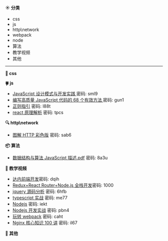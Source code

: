 #### :sunny: 分类

- css
- js
- http\network
- webpack
- node
- 算法
- 教学视频
- 其他

---

**:blossom: css**

**:four_leaf_clover: js**

- [JavaScript 设计模式与开发实践 ](https://pan.baidu.com/s/1saPpzwb31nFoO_oWYGURuQ) 密码: sml9
- [编写高质量 JavaScript 代码的 68 个有效方法 ](https://pan.baidu.com/s/1dlSUeBkyckjVUZgydBvH7g) 密码: gun1
- [正则指引](https://pan.baidu.com/s/1uulQbkpMUDfhq9iiTHxrOg) 密码: l88t
- [react 原理解析](https://pan.baidu.com/s/168sEDskOcYA4I4oWJJs-Jg) 密码: tpcs

**:mag: http\network**

- [图解 HTTP 彩色版](https://pan.baidu.com/s/1W0HJdbVaaR4WprfYbskq0g) 密码: sab6

**:package: 算法**

- [数据结构与算法 JavaScript 描述.pdf](https://pan.baidu.com/s/15Ova5x2Uh2EzI5lkOqDupQ) 密码: 8a3u

**:page_facing_up: 教学视频**

- [达内前端开发](https://pan.baidu.com/s/1KJRt66eXmEBG8NvlzhvHew)密码: dqih
- [Redux+React Router+Node.js 全栈开发](https://pan.baidu.com/s/1am5gicx0r27Ce0bZqG2xDA)密码: 1000
- [jquery 源码分析](https://pan.baidu.com/s/1nx12ptZOBswSg5eG2sZFew) 密码: 6hfb
- [typescript 实战](https://pan.baidu.com/s/1h-ly7OcjO4ZNsdFJe2syXA) 密码: me77
- [Nodejs](https://pan.baidu.com/s/10zrQ7K6Vm8ZrNAKeFC5yPg) 密码: iekt
- [Nodejs 开发实战](https://pan.baidu.com/s/1HZ1r5onb2ORkHhSKL1DhSg) 密码: pbn4
- [玩转 webpack](https://pan.baidu.com/s/13Zl8MOztd53u-L_iJWW80w) 密码: caht
- [Nginx 核心知识 100 讲](https://pan.baidu.com/s/15-5rSUV4fe4ihqeG7AmS1A) 密码: il67

**:book: 其他**
